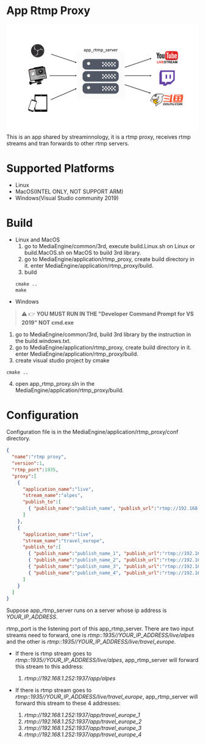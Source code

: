 # App Rtmp Proxy
![main](dist/app_rtmp_server.png)
This is an app shared by streaminnology, it is a rtmp proxy, receives rtmp streams and tran forwards to other rtmp servers.

# Supported Platforms
* Linux
* MacOS(INTEL ONLY, NOT SUPPORT ARM)
* Windows(Visual Studio community 2019)

# Build 
* Linux and MacOS
  1. go to MediaEngine/common/3rd, execute build.Linux.sh on Linux or build.MacOS.sh on MacOS to build 3rd library.
  2. go to MediaEngine/application/rtmp_proxy, create build directory in it. enter MediaEngine/application/rtmp_proxy/build.
  3. build 
  ``` shell
  cmake ..
  make
  ```
* Windows
> :warning: :point_right: **YOU MUST RUN IN THE "Developer Command Prompt for VS 2019" NOT cmd.exe**
  1. go to MediaEngine/common/3rd, build 3rd library by the instruction in the build.windows.txt.
  2. go to MediaEngine/application/rtmp_proxy, create build directory in it. enter MediaEngine/application/rtmp_proxy/build.
  3. create visual studio project by cmake 
  ``` shell
  cmake ..
  ```
  4. open app_rtmp_proxy.sln in the MediaEngine/application/rtmp_proxy/build.

# Configuration
Configuration file is in the MediaEngine/application/rtmp_proxy/conf directory.
```json
{
  "name":"rtmp proxy",
  "version":1,
  "rtmp_port":1935,
  "proxy":[
    {
      "application_name":"live",
      "stream_name":"alpes",
      "publish_to":[
        { "publish_name":"publish_name", "publish_url":"rtmp://192.168.1.252:1937/app/alpes" }
      ]
    },
    {
      "application_name":"live",
      "stream_name":"travel_europe",
      "publish_to":[
        { "publish_name":"publish_name_1", "publish_url":"rtmp://192.168.1.252:1937/app/travel_europe_1" },
        { "publish_name":"publish_name_2", "publish_url":"rtmp://192.168.1.252:1937/app/travel_europe_2" },
        { "publish_name":"publish_name_3", "publish_url":"rtmp://192.168.1.252:1937/app/travel_europe_3" },
        { "publish_name":"publish_name_4", "publish_url":"rtmp://192.168.1.252:1937/app/travel_europe_4" }
      ]
    }
  ]
}
```
Suppose app_rtmp_server runs on a server whose ip address is *YOUR_IP_ADDRESS*.

rtmp_port is the listening port of this app_rtmp_server. There are two input streams need to forward, one is *rtmp::1935//YOUR_IP_ADDRESS/live/alpes* and the other is *rtmp::1935//YOUR_IP_ADDRESS/live/travel_europe*.

* If there is rtmp stream goes to *rtmp::1935//YOUR_IP_ADDRESS/live/alpes*, app_rtmp_server will forward this stream to this address: 
  1. *rtmp://192.168.1.252:1937/app/alpes*

* If there is rtmp stream goes to *rtmp::1935//YOUR_IP_ADDRESS/live/travel_europe*, app_rtmp_server will forward this stream to these 4 addresses:
  1. *rtmp://192.168.1.252:1937/app/travel_europe_1*
  2. *rtmp://192.168.1.252:1937/app/travel_europe_2*
  3. *rtmp://192.168.1.252:1937/app/travel_europe_3*
  4. *rtmp://192.168.1.252:1937/app/travel_europe_4*
